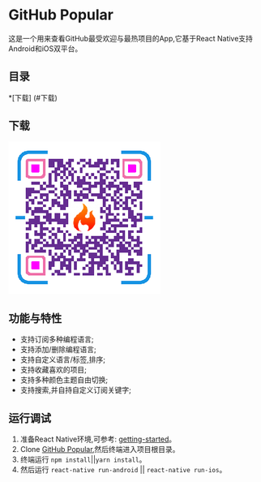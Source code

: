 # GitHub Popular

这是一个用来查看GitHub最受欢迎与最热项目的App,它基于React Native支持Android和iOS双平台。

## 目录

*[下载] (#下载)

## 下载
![APP QRcode](https://github.com/songdongdong123/Github_RN/blob/master/assets/qrcode.png)

## 功能与特性

* 支持订阅多种编程语言;
* 支持添加/删除编程语言;
* 支持自定义语言/标签,排序;
* 支持收藏喜欢的项目;
* 支持多种颜色主题自由切换;
* 支持搜索,并自持自定义订阅关键字;

## 运行调试

1. 准备React Native环境,可参考: [getting-started](https://reactnative.cn/docs/0.51/getting-started.html)。
2. Clone [GitHub Popular](https://github.com/songdongdong123/Github_RN.git),然后终端进入项目根目录。
3. 终端运行 `npm install`||`yarn install`。
4. 然后运行 `react-native run-android` || `react-native run-ios`。
